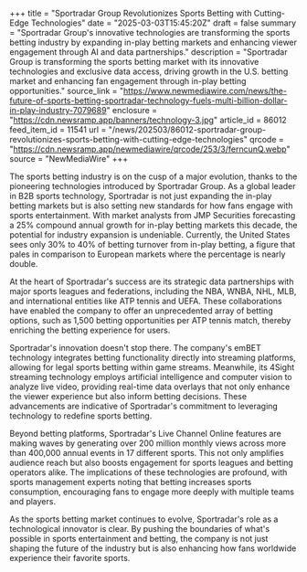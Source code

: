 +++
title = "Sportradar Group Revolutionizes Sports Betting with Cutting-Edge Technologies"
date = "2025-03-03T15:45:20Z"
draft = false
summary = "Sportradar Group's innovative technologies are transforming the sports betting industry by expanding in-play betting markets and enhancing viewer engagement through AI and data partnerships."
description = "Sportradar Group is transforming the sports betting market with its innovative technologies and exclusive data access, driving growth in the U.S. betting market and enhancing fan engagement through in-play betting opportunities."
source_link = "https://www.newmediawire.com/news/the-future-of-sports-betting-sportradar-technology-fuels-multi-billion-dollar-in-play-industry-7079689"
enclosure = "https://cdn.newsramp.app/banners/technology-3.jpg"
article_id = 86012
feed_item_id = 11541
url = "/news/202503/86012-sportradar-group-revolutionizes-sports-betting-with-cutting-edge-technologies"
qrcode = "https://cdn.newsramp.app/newmediawire/qrcode/253/3/ferncunQ.webp"
source = "NewMediaWire"
+++

<p>The sports betting industry is on the cusp of a major evolution, thanks to the pioneering technologies introduced by Sportradar Group. As a global leader in B2B sports technology, Sportradar is not just expanding the in-play betting markets but is also setting new standards for how fans engage with sports entertainment. With market analysts from JMP Securities forecasting a 25% compound annual growth for in-play betting markets this decade, the potential for industry expansion is undeniable. Currently, the United States sees only 30% to 40% of betting turnover from in-play betting, a figure that pales in comparison to European markets where the percentage is nearly double.</p><p>At the heart of Sportradar's success are its strategic data partnerships with major sports leagues and federations, including the NBA, WNBA, NHL, MLB, and international entities like ATP tennis and UEFA. These collaborations have enabled the company to offer an unprecedented array of betting options, such as 1,500 betting opportunities per ATP tennis match, thereby enriching the betting experience for users.</p><p>Sportradar's innovation doesn't stop there. The company's emBET technology integrates betting functionality directly into streaming platforms, allowing for legal sports betting within game streams. Meanwhile, its 4Sight streaming technology employs artificial intelligence and computer vision to analyze live video, providing real-time data overlays that not only enhance the viewer experience but also inform betting decisions. These advancements are indicative of Sportradar's commitment to leveraging technology to redefine sports betting.</p><p>Beyond betting platforms, Sportradar's Live Channel Online features are making waves by generating over 200 million monthly views across more than 400,000 annual events in 17 different sports. This not only amplifies audience reach but also boosts engagement for sports leagues and betting operators alike. The implications of these technologies are profound, with sports management experts noting that betting increases sports consumption, encouraging fans to engage more deeply with multiple teams and players.</p><p>As the sports betting market continues to evolve, Sportradar's role as a technological innovator is clear. By pushing the boundaries of what's possible in sports entertainment and betting, the company is not just shaping the future of the industry but is also enhancing how fans worldwide experience their favorite sports.</p>